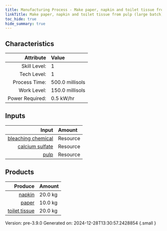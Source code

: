```yaml
---
title: Manufacturing Process - Make paper, napkin and toilet tissue from pulp (large batch)
linkTitle: Make paper, napkin and toilet tissue from pulp (large batch)
toc_hide: true
hide_summary: true
---
```



## Characteristics

| Attribute      | Value |
|--------:|:------|
|Skill Level:|1|
|Tech Level:|1|
|Process Time:|500.0 millisols|
|Work Level:|150.0 millisols|
|Power Required:|0.5 kW/hr|

## Inputs

| Input      | Amount |
|--------:|:------|
|[bleaching chemical](/docs/definitions/resource/bleaching-chemical)|Resource|0.5 kg|
|[calcium sulfate](/docs/definitions/resource/calcium-sulfate)|Resource|0.5 kg|
|[pulp](/docs/definitions/resource/pulp)|Resource|50.0 kg|

## Products


| Produce      | Amount |
|--------:|:------|
|[napkin](/docs/definitions/resource/napkin)|20.0 kg|
|[paper](/docs/definitions/resource/paper)|10.0 kg|
|[toilet tissue](/docs/definitions/resource/toilet-tissue)|20.0 kg|


Version: pre-3.9.0 Generated on: 2024-12-28T13:30:57.2428854
{.small }

